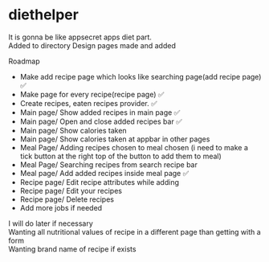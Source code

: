 # diethelper
  
It is gonna be like appsecret apps diet part.  
Added to directory
Design pages made and added


Roadmap

- Make add recipe page which looks like searching page(add recipe page)  ✅  
- Make page for every recipe(recipe page)  ✅  
- Create recipes, eaten recipes provider.  ✅  
- Main page/ Show added recipes in main page  ✅  
- Main page/ Open and close added recipes bar  ✅  
- Main page/ Show calories taken  
- Main page/ Show calories taken at appbar in other pages  
- Meal Page/ Adding recipes chosen to meal chosen  (i need to make a tick button at the right top of the button to add them to meal)
- Meal Page/ Searching recipes from search recipe bar  
- Meal page/ Add added recipes inside meal page  ✅  
- Recipe page/ Edit recipe attributes while adding  
- Recipe page/ Edit your recipes  
- Recipe page/ Delete recipes  
- Add more jobs if needed  


I will do later if necessary  
Wanting all nutritional values of recipe in a different page than getting with a form  
Wanting brand name of recipe if exists  
